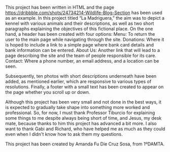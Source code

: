 This project has been written in HTML and the page https://dribbble.com/shots/24734214-Wildlife-Blog-Section  has been used as an example. In this project titled “La Madriguera,” the aim was to depict a kennel with various animals and their descriptions, as well as two short paragraphs explaining the objectives of this fictional place.
On the one hand, a header has been created with four options:
Menu: To return the user to the main page while navigating through the site.
Donations: Where it is hoped to include a link to a simple page where bank card details and bank information can be entered.
About Us: Another link that will lead to a page describing the site and the team of people responsible for its care.
Contact: Where a phone number, an email address, and a location can be seen.

Subsequently, ten photos with short descriptions underneath have been added, as mentioned earlier, which are responsive to various types of resolutions. Finally, a footer with a small text has been created to appear on the page whether you scroll up or down.

Although this project has been very small and not done in the best ways, it is expected to gradually take shape into something more worked and professional. So, for now, I must thank Professor Tiburcio for explaining some things to me despite always being short of time, and Jesus, my desk mate, because thanks to him this project has advanced a bit more. I also want to thank Gabi and Richard, who have helped me as much as they could even when I didn't know how to ask them my questions. 

This project has been created by Amanda Fu Die Cruz Sosa, from 1ºDAMTA.

